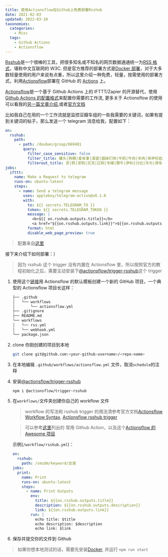 ```yaml
---
title: 使用Actionsflow在Github上免费部署Rsshub
date: 2021-02-03
updated: 2022-03-10
taxonomies:
  categories:
    - Misc
  tags:
    - Github Actions
    - Actionsflow
---
```


[Rsshub](https://github.com/DIYgod/RSSHub)是一个很棒的工具，把很多知名或不知名的网页数据通通统一为[RSS 格式](https://en.wikipedia.org/wiki/RSS)，堪称中文互联网的 W3C. 但是官方推荐的部署方式是[Docker 部署](https://docs.rsshub.app/install/#docker-compose-bu-shu)，对于大多数轻量使用的用户来说有点重，所以这里介绍一种免费，轻量，按需使用的部署方式，利用[Actionsflow](https://github.com/actionsflow/actionsflow)部署在 GitHub 的 [Actions](https://docs.github.com/en/actions) 上。

[Actionsflow](https://github.com/actionsflow/actionsflow)是一个基于 Github Actions 上的 IFTTT/Zapier 的开源替代，使用 [Github Actions 的配置格式](https://actionsflow.github.io/docs/workflow/)来配置你需要的工作流, 更多关于 Actionsflow 的使用可以看我的[另一篇文章介绍](https://blog.owenyoung.com/zh/posts/actionsflow/),或者[官方文档](https://actionsflow.github.io/docs/)

<!-- more -->

比如我自己在用的一个工作流就是监控豆瓣车组的一些我需要的关键词，如果有提到关键词的帖子，那么发送一个 telegram 消息给我，配置如下：

```yaml
on:
  rsshub:
    path:
      - path: /douban/group/669481
        query:
          filter_case_sensitive: false
          filter_title: 罐头|狗粮|爱肯拿|渴望|姐妹们快|牛奶|牛肉|羊肉|来伊份岩烧|来伊份面包|烤箱|生鲜|螺蛳粉|米诺|果酸|杏仁酸|鸡蛋|大米|薅|cr海盐|洗头膏|崔娅蓬松|洗鼻|橙
          filterout_title: 求|转|求购|交流|已购|专楼|蒙牛|伊利|讨论|华为|停车|代拍|完|分装|意向|拼单|删|一元
jobs:
  ifttt:
    name: Make a Request to telegram
    runs-on: ubuntu-latest
    steps:
      - name: Send a telegram message
        uses: appleboy/telegram-action@v0.1.0
        with:
          to: ${{ secrets.TELEGRAM_TO }}
          token: ${{ secrets.TELEGRAM_TOKEN }}
          message: |
            <b>${{ on.rsshub.outputs.title}}</b>
            <a href="${{on.rsshub.outputs.link}}">${{on.rsshub.outputs.description}}</a>
          format: html
          disable_web_page_preview: true
```

> 配置来自[这里](https://github.com/theowenyoung/actionsflow-workflow/blob/main/workflows/rsshub.yml)

接下来介绍下如何部署：）

> 因为 rsshub 这个 trigger 没有内置在 Actionsflow 里，所以按照官方的教程初始化之后，需要主动安装下[@actionsflow/trigger-rsshub](https://github.com/theowenyoung/actionsflow-trigger-rsshub)这个 trigger

1.  使用这个[链接](https://github.com/actionsflow/actionsflow-workflow-default/generate)用 Actionsflow 的默认模板创建一个新的 GitHub 项目，一个典型的 Actionsflow 项目长这样：

    ```bash
    ├── .github
    │   └── workflows
    │       └── actionsflow.yml
    ├── .gitignore
    ├── README.md
    └── workflows
    │   └── rss.yml
    │   └── webhook.yml
    └── package.json
    ```

1.  clone 你刚创建的项目到本地

    ```bash
    git clone git@github.com:<your-github-username>/<repo-name>
    ```

1.  在本地编辑 `.github/workflows/actionsflow.yml` 文件，取消`schedule`的注释

1.  安装[@actionsflow/trigger-rsshub](https://github.com/theowenyoung/actionsflow-trigger-rsshub)

    ```bash
    npm i @actionsflow/trigger-rsshub
    ```

1.  在`workflows/`文件夹创建你自己的 workflow 文件

    > workflow 的写法和 rsshub trigger 的用法清参考官方文档[Actionsflow Workflow Syntax](https://actionsflow.github.io/docs/workflow/), [Actionsflow rsshub trigger](https://github.com/theowenyoung/actionsflow-trigger-rsshub)

    > 可以参考[这里](https://actionsflow.github.io/docs/actions/)列出的 常用 Github Action，以及这个[Actionsflow 的 Awesome 项目](https://github.com/actionsflow/awesome-actionsflow)

    示例(`/workflow/rsshub.yml`)：

    ```yaml
    on:
      rsshub:
        path: /smzdm/keyword/女装
    jobs:
      print:
        name: Print
        runs-on: ubuntu-latest
        steps:
          - name: Print Outputs
            env:
              title: ${{on.rsshub.outputs.title}}
              description: ${{on.rsshub.outputs.description}}
              link: ${{on.rsshub.outputs.link}}
            run: |
              echo title: $title
              echo description: $description
              echo link: $link
    ```

1.  保存并提交你的文件到 Github

> 如果你想本地测试的话，需要先安装[Docker](https://docs.docker.com/get-docker/), 并运行 `npm run start`
